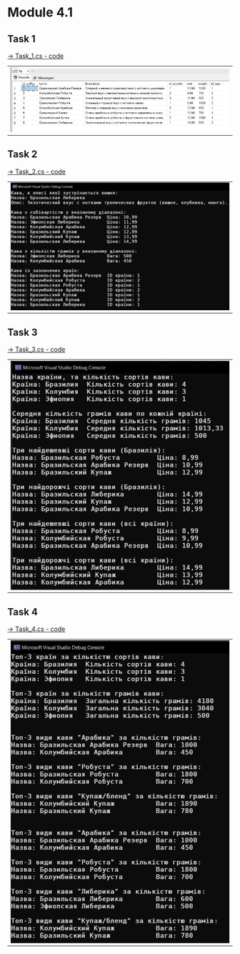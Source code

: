 # Module 4.1

<table>
  <tr>
    <h2>Task 1</h2>
    <a href="Task_1/Program.cs">-> Task_1.cs - code</a>
    <td><img src="images/1.png"></td>
  </tr>
</table>

<table>
  <tr>
    <h2>Task 2</h2>
    <a href="Task_2/Program.cs">-> Task_2.cs - code</a>
    <td><img src="images/2.png"></td>
  </tr>
</table>

<table>
  <tr>
    <h2>Task 3</h2>
    <a href="Task_2/Program.cs">-> Task_3.cs - code</a>
    <td><img src="images/3.png"></td>
  </tr>
</table>

<table>
  <tr>
    <h2>Task 4</h2>
    <a href="Task_4/Program.cs">-> Task_4.cs - code</a>
    <td><img src="images/4.png"></td>
  </tr>
</table>
